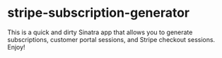 # stripe-subscription-generator
This is a quick and dirty Sinatra app that allows you to generate subscriptions, customer portal sessions, and Stripe checkout sessions.  Enjoy!
